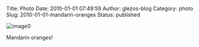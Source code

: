 Title: Photo
Date: 2010-01-01 07:49:59
Author: glezos-blog
Category: photo
Slug: 2010-01-01-mandarin-oranges
Status: published

![image0](http://41.media.tumblr.com/tumblr_kvkrz7A3BN1qaawg5o1_1280.jpg)

Mandarin oranges!
